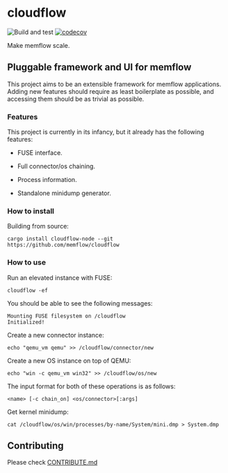 # cloudflow

![Build and test](https://github.com/memflow/memflow-cli/workflows/Build%20and%20test/badge.svg?branch=master)
[![codecov](https://codecov.io/gh/memflow/memflow-cli/branch/master/graph/badge.svg?token=XT7R158N6W)](https://codecov.io/gh/memflow/memflow-cli)

Make memflow scale.

## Pluggable framework and UI for memflow

This project aims to be an extensible framework for memflow applications. Adding new features should require as least boilerplate as possible, and accessing them should be as trivial as possible.

### Features

This project is currently in its infancy, but it already has the following features:

* FUSE interface.

* Full connector/os chaining.

* Process information.

* Standalone minidump generator.

### How to install

Building from source:

```
cargo install cloudflow-node --git https://github.com/memflow/cloudflow
```

### How to use

Run an elevated instance with FUSE:

```
cloudflow -ef
```

You should be able to see the following messages:

```
Mounting FUSE filesystem on /cloudflow
Initialized!
```

Create a new connector instance:

```
echo "qemu_vm qemu" >> /cloudflow/connector/new
```

Create a new OS instance on top of QEMU:

```
echo "win -c qemu_vm win32" >> /cloudflow/os/new
```

The input format for both of these operations is as follows:

```
<name> [-c chain_on] <os/connector>[:args]
```

Get kernel minidump:

```
cat /cloudflow/os/win/processes/by-name/System/mini.dmp > System.dmp
```

## Contributing

Please check [CONTRIBUTE.md](CONTRIBUTE.md)
